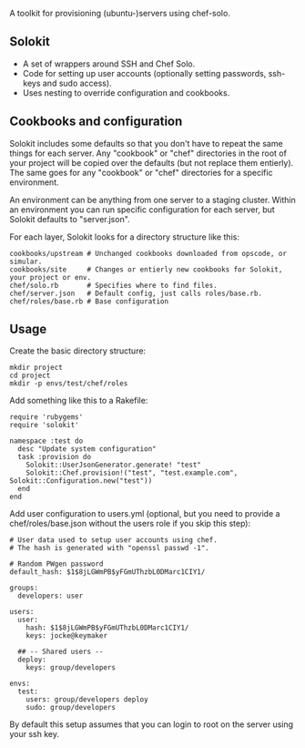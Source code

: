A toolkit for provisioning (ubuntu-)servers using chef-solo.

Solokit
---

* A set of wrappers around SSH and Chef Solo. 
* Code for setting up user accounts (optionally setting passwords, ssh-keys and sudo access).
* Uses nesting to override configuration and cookbooks.

Cookbooks and configuration
---

Solokit includes some defaults so that you don't have to repeat the same things for each server. Any "cookbook" or "chef" directories in the root of your project will be copied over the defaults (but not replace them entierly). The same goes for any "cookbook" or "chef" directories for a specific environment.

An environment can be anything from one server to a staging cluster. Within an environment you can run specific configuration for each server, but Solokit defaults to "server.json".

For each layer, Solokit looks for a directory structure like this:

    cookbooks/upstream # Unchanged cookbooks downloaded from opscode, or simular.
    cookbooks/site     # Changes or entierly new cookbooks for Solokit, your project or env.
    chef/solo.rb       # Specifies where to find files.
    chef/server.json   # Default config, just calls roles/base.rb.
    chef/roles/base.rb # Base configuration

Usage
---

Create the basic directory structure:

    mkdir project
    cd project
    mkdir -p envs/test/chef/roles
    

Add something like this to a Rakefile:

    require 'rubygems'
    require 'solokit'
    
    namespace :test do
      desc "Update system configuration"
      task :provision do
        Solokit::UserJsonGenerator.generate! "test"
        Solokit::Chef.provision!("test", "test.example.com", Solokit::Configuration.new("test"))
      end
    end

Add user configuration to users.yml (optional, but you need to provide a chef/roles/base.json without the users role if you skip this step):

    # User data used to setup user accounts using chef.
    # The hash is generated with "openssl passwd -1".
    
    # Random PWgen password
    default_hash: $1$8jLGWmPB$yFGmUThzbL0DMarc1CIY1/
    
    groups:
      developers: user
    
    users:
      user:
        hash: $1$8jLGWmPB$yFGmUThzbL0DMarc1CIY1/
        keys: jocke@keymaker
    
      ## -- Shared users --
      deploy:
        keys: group/developers 
     
    envs:
      test:
        users: group/developers deploy
        sudo: group/developers
    
By default this setup assumes that you can login to root on the server using your ssh key.

